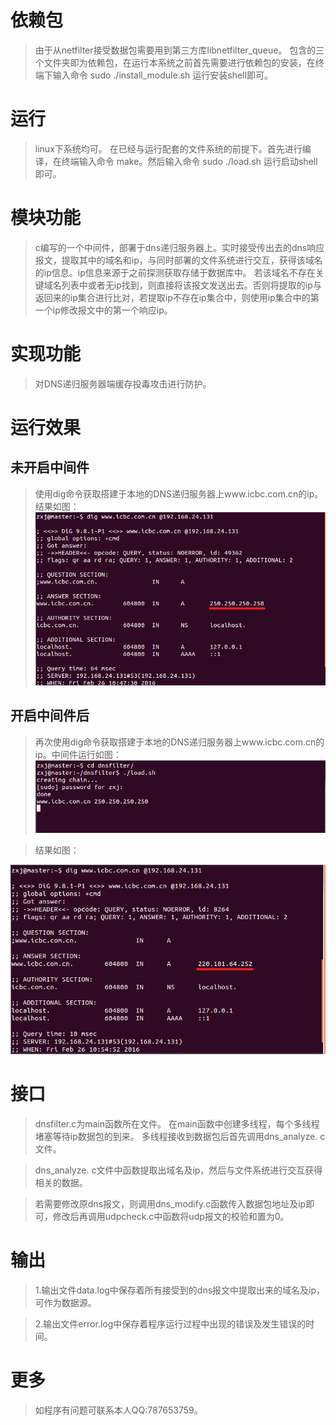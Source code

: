 # 依赖包
>   由于从netfilter接受数据包需要用到第三方库libnetfilter_queue。
>   包含的三个文件夹即为依赖包，在运行本系统之前首先需要进行依赖包的安装，在终端下输入命令 sudo ./install_module.sh 运行安装shell即可。

# 运行
>   linux下系统均可。
>   在已经与运行配套的文件系统的前提下。首先进行编译，在终端输入命令 make。然后输入命令 sudo ./load.sh 运行启动shell即可。

# 模块功能
>   c编写的一个中间件，部署于dns递归服务器上。实时接受传出去的dns响应报文，提取其中的域名和ip，与同时部署的文件系统进行交互，获得该域名的ip信息。ip信息来源于之前探测获取存储于数据库中。
>   若该域名不存在关键域名列表中或者无ip找到，则直接将该报文发送出去。否则将提取的ip与返回来的ip集合进行比对，若提取ip不存在ip集合中，则使用ip集合中的第一个ip修改报文中的第一个响应ip。

# 实现功能
>   对DNS递归服务器端缓存投毒攻击进行防护。

# 运行效果
##  未开启中间件
>    使用dig命令获取搭建于本地的DNS递归服务器上www.icbc.com.cn的ip。结果如图：
![image](https://github.com/zhangkaiyang/Dnsfilter/blob/master/dig1.png)

##  开启中间件后
>    再次使用dig命令获取搭建于本地的DNS递归服务器上www.icbc.com.cn的ip。中间件运行如图：
![image](https://github.com/zhangkaiyang/Dnsfilter/blob/master/dnsfilter1.png)

>   结果如图：

![image](https://github.com/zhangkaiyang/Dnsfilter/blob/master/dig2.png)

# 接口
>   dnsfilter.c为main函数所在文件。
    在main函数中创建多线程，每个多线程堵塞等待ip数据包的到来。
    多线程接收到数据包后首先调用dns_analyze.
    c文件。

>   dns_analyze.
    c文件中函数提取出域名及ip，然后与文件系统进行交互获得相关的数据。

>   若需要修改原dns报文，则调用dns_modify.c函数传入数据包地址及ip即可，修改后再调用udpcheck.c中函数将udp报文的校验和置为0。

# 输出
>   1.输出文件data.log中保存着所有接受到的dns报文中提取出来的域名及ip，可作为数据源。

>   2.输出文件error.log中保存着程序运行过程中出现的错误及发生错误的时间。

# 更多
>   如程序有问题可联系本人QQ:787653759。
